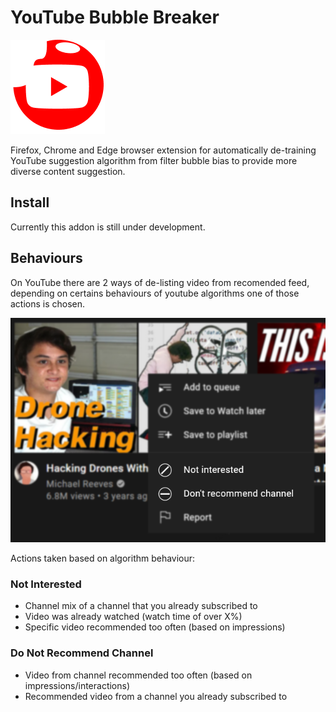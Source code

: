 # YouTube Bubble Breaker

![actions](/assets/logo.png)

Firefox, Chrome and Edge browser extension for automatically de-training YouTube suggestion algorithm from filter bubble bias to provide more diverse content suggestion.

## Install

Currently this addon is still under development. 

## Behaviours

On YouTube there are 2 ways of de-listing video from recomended feed, depending on certains behaviours of youtube algorithms one of those actions is chosen. 

![actions](/assets/actions.png)

Actions taken based on algorithm behaviour:

### Not Interested

- Channel mix of a channel that you already subscribed to 
- Video was already watched (watch time of over X%)
- Specific video recommended too often (based on impressions)

### Do Not Recommend Channel

- Video from channel recommended too often (based on impressions/interactions)
- Recommended video from a channel you already subscribed to